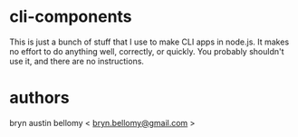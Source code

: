 
# cli-components

This is just a bunch of stuff that I use to make CLI apps in node.js.  It makes no effort to do anything well, correctly, or quickly.  You probably shouldn't use it, and there are no instructions.



# authors

bryn austin bellomy < <bryn.bellomy@gmail.com> >

